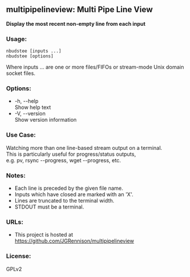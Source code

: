 ## multipipelineview: Multi Pipe Line View

**Display the most recent non-empty line from each input**  

### Usage:

    nbudstee [inputs ...]
    nbudstee [options]

Where inputs ... are one or more files/FIFOs or stream-mode Unix domain socket files.

### Options:
* -h, --help  
  Show help text
* -V, --version  
  Show version information  

### Use Case:
Watching more than one line-based stream output on a terminal.  
This is particularly useful for progress/status outputs,  
e.g. pv, rsync --progress, wget --progress, etc.

### Notes:
* Each line is preceded by the given file name.  
* Inputs which have closed are marked with an 'X'.  
* Lines are truncated to the terminal width.  
* STDOUT must be a terminal.  

### URLs:
* This project is hosted at https://github.com/JGRennison/multipipelineview

### License:
GPLv2

